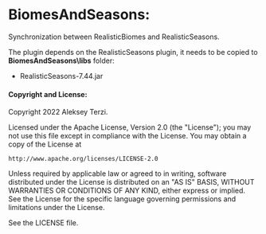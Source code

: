 # BiomesAndSeasons:

Synchronization between RealisticBiomes and RealisticSeasons.

The plugin depends on the RealisticSeasons plugin, it needs to be copied to **BiomesAndSeasons\libs** folder:
- RealisticSeasons-7.44.jar

#### Copyright and  License:

Copyright 2022 Aleksey Terzi.

Licensed under the Apache License, Version 2.0 (the "License");
you may not use this file except in compliance with the License.
You may obtain a copy of the License at

    http://www.apache.org/licenses/LICENSE-2.0

Unless required by applicable law or agreed to in writing, software
distributed under the License is distributed on an "AS IS" BASIS,
WITHOUT WARRANTIES OR CONDITIONS OF ANY KIND, either express or implied.
See the License for the specific language governing permissions and
limitations under the License.

See the LICENSE file.
